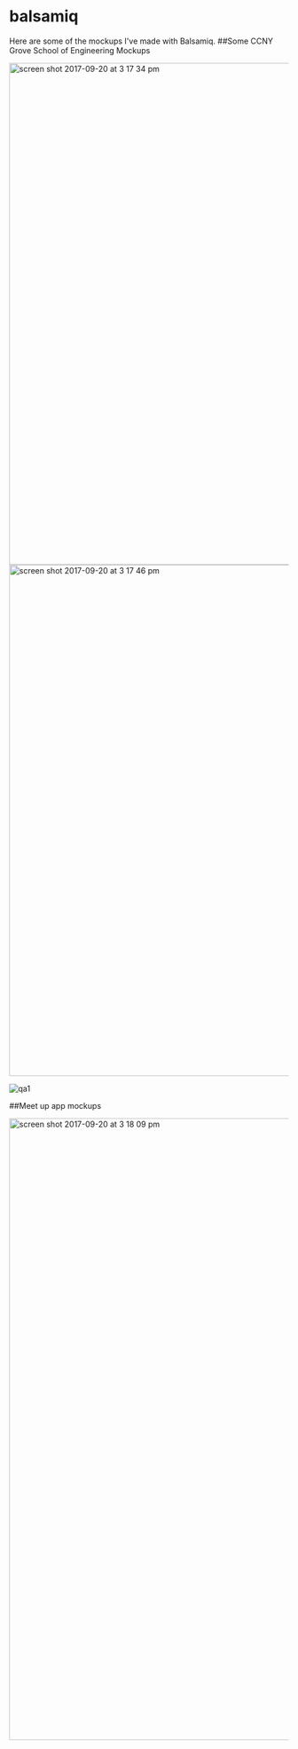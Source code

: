 # balsamiq

Here are some of the mockups I've made with Balsamiq.
##Some CCNY Grove School of Engineering Mockups

<img width="903" alt="screen shot 2017-09-20 at 3 17 34 pm" src="https://user-images.githubusercontent.com/14809215/30664260-140eb17a-9e1b-11e7-96d4-5412db4e8ef3.png">

<img width="920" alt="screen shot 2017-09-20 at 3 17 46 pm" src="https://user-images.githubusercontent.com/14809215/30664357-62338c40-9e1b-11e7-9ac9-dc57905db108.png">

![qa1](https://user-images.githubusercontent.com/14809215/30664452-c76288a0-9e1b-11e7-900a-bece3940516d.png)

##Meet up app mockups

<img width="1119" alt="screen shot 2017-09-20 at 3 18 09 pm" src="https://user-images.githubusercontent.com/14809215/30664704-99610e3a-9e1c-11e7-8c13-b7bc4c3970bb.png">

